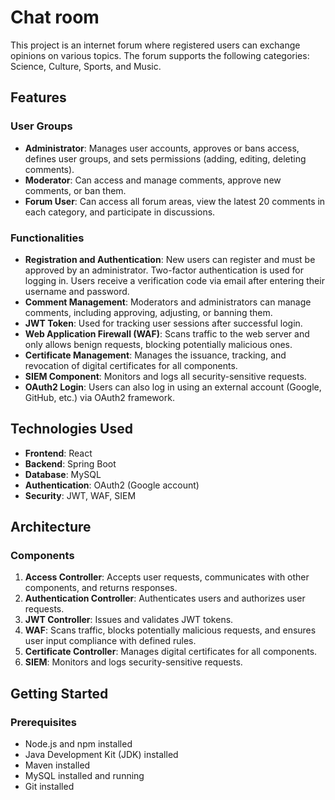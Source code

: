 # Chat room

This project is an internet forum where registered users can exchange opinions on various topics. The forum supports the following categories: Science, Culture, Sports, and Music.

## Features

### User Groups
- **Administrator**: Manages user accounts, approves or bans access, defines user groups, and sets permissions (adding, editing, deleting comments).
- **Moderator**: Can access and manage comments, approve new comments, or ban them.
- **Forum User**: Can access all forum areas, view the latest 20 comments in each category, and participate in discussions.

### Functionalities
- **Registration and Authentication**: New users can register and must be approved by an administrator. Two-factor authentication is used for logging in. Users receive a verification code via email after entering their username and password.
- **Comment Management**: Moderators and administrators can manage comments, including approving, adjusting, or banning them.
- **JWT Token**: Used for tracking user sessions after successful login.
- **Web Application Firewall (WAF)**: Scans traffic to the web server and only allows benign requests, blocking potentially malicious ones.
- **Certificate Management**: Manages the issuance, tracking, and revocation of digital certificates for all components.
- **SIEM Component**: Monitors and logs all security-sensitive requests.
- **OAuth2 Login**: Users can also log in using an external account (Google, GitHub, etc.) via OAuth2 framework.

## Technologies Used
- **Frontend**: React
- **Backend**: Spring Boot
- **Database**: MySQL
- **Authentication**: OAuth2 (Google account)
- **Security**: JWT, WAF, SIEM

## Architecture

### Components
1. **Access Controller**: Accepts user requests, communicates with other components, and returns responses.
2. **Authentication Controller**: Authenticates users and authorizes user requests.
3. **JWT Controller**: Issues and validates JWT tokens.
4. **WAF**: Scans traffic, blocks potentially malicious requests, and ensures user input compliance with defined rules.
5. **Certificate Controller**: Manages digital certificates for all components.
6. **SIEM**: Monitors and logs security-sensitive requests.

## Getting Started

### Prerequisites
- Node.js and npm installed
- Java Development Kit (JDK) installed
- Maven installed
- MySQL installed and running
- Git installed
